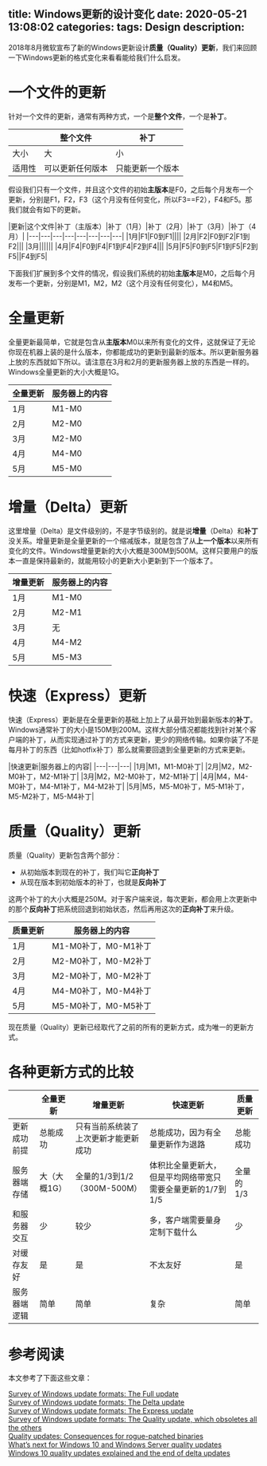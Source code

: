 title: Windows更新的设计变化
date: 2020-05-21 13:08:02
categories:
tags: Design
description:
---

2018年8月微软宣布了新的Windows更新设计**质量（Quality）更新**，我们来回顾一下Windows更新的格式变化来看看能给我们什么启发。

# 一个文件的更新
针对一个文件的更新，通常有两种方式，一个是**整个文件**，一个是**补丁**。

|| 整个文件|补丁|
|---|---|---|
|大小|大|小|
|适用性|可以更新任何版本|只能更新一个版本|

假设我们只有一个文件，并且这个文件的初始**主版本**是F0，之后每个月发布一个更新，分别是F1，F2，F3（这个月没有任何变化，所以F3==F2），F4和F5。那我们就会有如下的更新。

|更新|这个文件|补丁（主版本）|补丁（1月）|补丁（2月）|补丁（3月）|补丁（4月）|
|---|---|---|---|---|---|---|---|
|1月|F1|F0到F1||||
|2月|F2|F0到F2|F1到F2|||
|3月||||||
|4月|F4|F0到F4|F1到F4|F2到F4|||
|5月|F5|F0到F5|F1到F5|F2到F5||F4到F5|

下面我们扩展到多个文件的情况，假设我们系统的初始**主版本**是M0，之后每个月发布一个更新，分别是M1，M2，M2（这个月没有任何变化），M4和M5。

# 全量更新

全量更新最简单，它就是包含从**主版本**M0以来所有变化的文件，这就保证了无论你现在机器上装的是什么版本，你都能成功的更新到最新的版本。所以更新服务器上放的东西就如下所以。请注意在3月和2月的更新服务器上放的东西是一样的。Windows全量更新的大小大概是1G。

|全量更新| 服务器上的内容|
|---|---|
|1月|M1-M0|
|2月|M2-M0|
|3月|M2-M0|
|4月|M4-M0|
|5月|M5-M0|


# 增量（Delta）更新

这里增量（Delta）是文件级别的，不是字节级别的。就是说**增量**（Delta）和**补丁**没关系。增量更新是全量更新的一个缩减版本，就是包含了从**上一个版本**以来所有变化的文件。Windows增量更新的大小大概是300M到500M。这样只要用户的版本一直是保持最新的，就能用较小的更新大小更新到下一个版本了。

|增量更新| 服务器上的内容|
|---|---|
|1月|M1-M0|
|2月|M2-M1|
|3月|无|
|4月|M4-M2|
|5月|M5-M3|

# 快速（Express）更新

快速（Express）更新是在全量更新的基础上加上了从最开始到最新版本的**补丁**。Windows通常补丁的大小是150M到200M。这样大部分情况都能找到针对某个客户端的补丁，从而实现通过补丁的方式来更新，更少的网络传输。如果你装了不是每月补丁的东西（比如hotfix补丁）那么就需要回退到全量更新的方式来更新。

|快速更新|服务器上的内容|
|---|---|---|
|1月|M1，M1-M0补丁|
|2月|M2，M2-M0补丁，M2-M1补丁|
|3月|M2，M2-M0补丁，M2-M1补丁|
|4月|M4，M4-M0补丁，M4-M1补丁，M4-M2补丁|
|5月|M5，M5-M0补丁，M5-M1补丁，M5-M2补丁，M5-M4补丁|

# 质量（Quality）更新

质量（Quality）更新包含两个部分：
* 从初始版本到现在的补丁，我们叫它**正向补丁**
* 从现在版本到初始版本的补丁，也就是**反向补丁**

这两个补丁的大小大概是250M。对于客户端来说，每次更新，都会用上次更新中的那个**反向补丁**把系统回退到初始状态，然后再用这次的**正向补丁**来升级。

|质量更新| 服务器上的内容|
|---|---|
|1月|M1-M0补丁，M0-M1补丁|
|2月|M2-M0补丁，M0-M2补丁|
|3月|M2-M0补丁，M0-M2补丁|
|4月|M4-M0补丁，M0-M4补丁|
|5月|M5-M0补丁，M0-M5补丁|

现在质量（Quality）更新已经取代了之前的所有的更新方式，成为唯一的更新方式。

# 各种更新方式的比较

||全量更新|增量更新|快速更新|质量更新|
|---|---|---|---|---|
|更新成功前提|总能成功|只有当前系统装了上次更新才能更新成功|总能成功，因为有全量更新作为退路|总能成功|
|服务器端存储|大（大概1G）|全量的1/3到1/2（300M-500M）|体积比全量更新大，但是平均网络带宽只需要全量更新的1/7到1/5|全量的1/3|
|和服务器交互|少|较少|多，客户端需要量身定制下载什么|少|
|对缓存友好|是|是|不太友好|是|
|服务器端逻辑|简单|简单|复杂|简单|


# 参考阅读
本文参考了下面这些文章：

[Survey of Windows update formats: The Full update](https://devblogs.microsoft.com/oldnewthing/20200210-00/?p=103426)  
[Survey of Windows update formats: The Delta update](https://devblogs.microsoft.com/oldnewthing/20200211-00/?p=103430)  
[Survey of Windows update formats: The Express update](https://devblogs.microsoft.com/oldnewthing/20200212-00/?p=103434)  
[Survey of Windows update formats: The Quality update, which obsoletes all the others](https://devblogs.microsoft.com/oldnewthing/20200213-00/?p=103436)  
[Quality updates: Consequences for rogue-patched binaries](https://devblogs.microsoft.com/oldnewthing/20200214-00/?p=103438)  
[What’s next for Windows 10 and Windows Server quality updates](https://techcommunity.microsoft.com/t5/windows-it-pro-blog/what-s-next-for-windows-10-and-windows-server-quality-updates/ba-p/229461)  
[Windows 10 quality updates explained and the end of delta updates](https://techcommunity.microsoft.com/t5/windows-it-pro-blog/windows-10-quality-updates-explained-and-the-end-of-delta/ba-p/214426)  